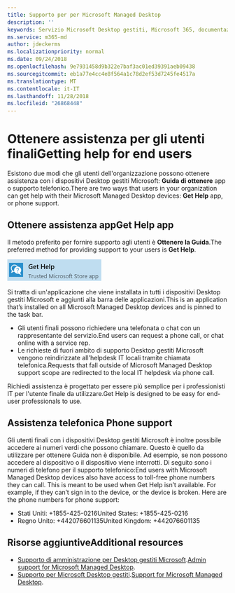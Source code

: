 ```yaml
---
title: Supporto per per Microsoft Managed Desktop
description: ''
keywords: Servizio Microsoft Desktop gestiti, Microsoft 365, documentazione
ms.service: m365-md
author: jdeckerms
ms.localizationpriority: normal
ms.date: 09/24/2018
ms.openlocfilehash: 9e7931458d9b322e7baf3ac01ed39391aeb09438
ms.sourcegitcommit: eb1a77e4cc4e8f564a1c78d2ef53d7245fe4517a
ms.translationtype: MT
ms.contentlocale: it-IT
ms.lasthandoff: 11/28/2018
ms.locfileid: "26868448"
---
```

# <a name="getting-help-for-end-users"></a><span data-ttu-id="e33ee-103">Ottenere assistenza per gli utenti finali</span><span class="sxs-lookup"><span data-stu-id="e33ee-103">Getting help for end users</span></span>

<span data-ttu-id="e33ee-104">Esistono due modi che gli utenti dell'organizzazione possono ottenere assistenza con i dispositivi Desktop gestiti Microsoft: **Guida di ottenere** app o supporto telefonico.</span><span class="sxs-lookup"><span data-stu-id="e33ee-104">There are two ways that users in your organization can get help with their Microsoft Managed Desktop devices: **Get Help** app, or phone support.</span></span> 

## <a name="get-help-app"></a><span data-ttu-id="e33ee-105">Ottenere assistenza app</span><span class="sxs-lookup"><span data-stu-id="e33ee-105">Get Help app</span></span>

<span data-ttu-id="e33ee-106">Il metodo preferito per fornire supporto agli utenti è **Ottenere la Guida**.</span><span class="sxs-lookup"><span data-stu-id="e33ee-106">The preferred method for providing support to your users is **Get Help**.</span></span> 

![Guida](images/get-help.png)

<span data-ttu-id="e33ee-108">Si tratta di un'applicazione che viene installata in tutti i dispositivi Desktop gestiti Microsoft e aggiunti alla barra delle applicazioni.</span><span class="sxs-lookup"><span data-stu-id="e33ee-108">This is an application that’s installed on all Microsoft Managed Desktop devices and is pinned to the task bar.</span></span> 

- <span data-ttu-id="e33ee-109">Gli utenti finali possono richiedere una telefonata o chat con un rappresentante del servizio.</span><span class="sxs-lookup"><span data-stu-id="e33ee-109">End users can request a phone call, or chat online with a service rep.</span></span>
- <span data-ttu-id="e33ee-110">Le richieste di fuori ambito di supporto Desktop gestiti Microsoft vengono reindirizzate all'helpdesk IT locali tramite chiamata telefonica.</span><span class="sxs-lookup"><span data-stu-id="e33ee-110">Requests that fall outside of Microsoft Managed Desktop support scope are redirected to the local IT helpdesk via phone call.</span></span>  

<span data-ttu-id="e33ee-111">Richiedi assistenza è progettato per essere più semplice per i professionisti IT per l'utente finale da utilizzare.</span><span class="sxs-lookup"><span data-stu-id="e33ee-111">Get Help is designed to be easy for end-user professionals to use.</span></span> 

## <a name="phone-support"></a><span data-ttu-id="e33ee-112">Assistenza telefonica </span><span class="sxs-lookup"><span data-stu-id="e33ee-112">Phone support</span></span>

<span data-ttu-id="e33ee-p101">Gli utenti finali con i dispositivi Desktop gestiti Microsoft è inoltre possibile accedere ai numeri verdi che possono chiamare. Questo è quello da utilizzare per ottenere Guida non è disponibile. Ad esempio, se non possono accedere al dispositivo o il dispositivo viene interrotti. Di seguito sono i numeri di telefono per il supporto telefonico:</span><span class="sxs-lookup"><span data-stu-id="e33ee-p101">End users with Microsoft Managed Desktop devices also have access to toll-free phone numbers they can call. This is meant to be used when Get Help isn’t available. For example, if they can’t sign in to the device, or the device is broken. Here are the phone numbers for phone support:</span></span>

- <span data-ttu-id="e33ee-117">Stati Uniti: +1855-425-0216</span><span class="sxs-lookup"><span data-stu-id="e33ee-117">United States: +1855-425-0216</span></span>
- <span data-ttu-id="e33ee-118">Regno Unito: +442076601135</span><span class="sxs-lookup"><span data-stu-id="e33ee-118">United Kingdom: +442076601135</span></span> 


## <a name="additional-resources"></a><span data-ttu-id="e33ee-119">Risorse aggiuntive</span><span class="sxs-lookup"><span data-stu-id="e33ee-119">Additional resources</span></span>
- <span data-ttu-id="e33ee-120">[Supporto di amministrazione per Desktop gestiti Microsoft](admin-support.md).</span><span class="sxs-lookup"><span data-stu-id="e33ee-120">[Admin support for Microsoft Managed Desktop](admin-support.md).</span></span> 
- <span data-ttu-id="e33ee-121">[Supporto per Microsoft Desktop gestiti](../service-description/support.md).</span><span class="sxs-lookup"><span data-stu-id="e33ee-121">[Support for Microsoft Managed Desktop](../service-description/support.md).</span></span>